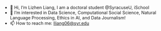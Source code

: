 - 👋 Hi, I’m Lizhen Liang, I am a doctoral student @SyracuseU, iSchool
- 👀 I’m interested in Data Science, Computational Social Science, Natural Language Processing, Ethics in AI, and Data Journalism!
- 📫 How to reach me: lliang06@syr.edu

<!---
LiamLiang/LiamLiang is a ✨ special ✨ repository because its `README.md` (this file) appears on your GitHub profile.
You can click the Preview link to take a look at your changes.
--->
